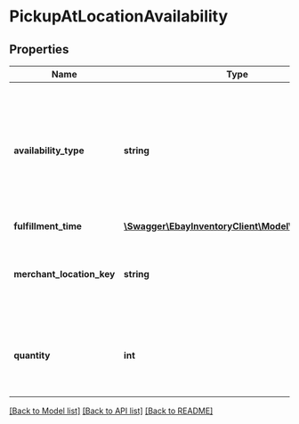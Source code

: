 # PickupAtLocationAvailability

## Properties
Name | Type | Description | Notes
------------ | ------------- | ------------- | -------------
**availability_type** | **string** | The enumeration value in this field indicates the availability status of the inventory item at the merchant&#39;s physical store specified by the pickupAtLocationAvailability.merchantLocationKey field. This field is required if the pickupAtLocationAvailability container is used, and is always returned with the pickupAtLocationAvailability container. See AvailabilityTypeEnum for more information about how/when you use each enumeration value. For implementation help, refer to &lt;a href&#x3D;&#39;https://developer.ebay.com/api-docs/sell/inventory/types/slr:AvailabilityTypeEnum&#39;&gt;eBay API documentation&lt;/a&gt; | [optional] 
**fulfillment_time** | [**\Swagger\EbayInventoryClient\Model\TimeDuration**](TimeDuration.md) |  | [optional] 
**merchant_location_key** | **string** | The unique identifier of a merchant&#39;s store where the In-Store Pickup inventory item is currently located, or where inventory will be sent to. If the merchant&#39;s store is currently awaiting for inventory, the availabilityType value should be SHIP_TO_STORE. This field is required if the pickupAtLocationAvailability container is used, and is always returned with the pickupAtLocationAvailability container. Max length: 36 | [optional] 
**quantity** | **int** | This integer value indicates the quantity of the inventory item that is available for In-Store Pickup at the store identified by the merchantLocationKey value. The value of quantity should be an integer value greater than 0, unless the inventory item is out of stock. This field is required if the pickupAtLocationAvailability container is used, and is always returned with the pickupAtLocationAvailability container. | [optional] 

[[Back to Model list]](../README.md#documentation-for-models) [[Back to API list]](../README.md#documentation-for-api-endpoints) [[Back to README]](../README.md)


